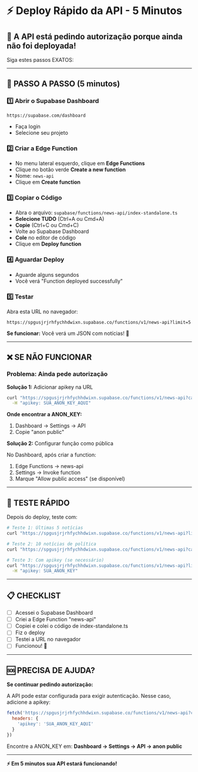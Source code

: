 # ⚡ Deploy Rápido da API - 5 Minutos

## 🎯 A API está pedindo autorização porque ainda não foi deployada!

Siga estes passos EXATOS:

---

## 📱 PASSO A PASSO (5 minutos)

### 1️⃣ Abrir o Supabase Dashboard
```
https://supabase.com/dashboard
```
- Faça login
- Selecione seu projeto

### 2️⃣ Criar a Edge Function
- No menu lateral esquerdo, clique em **Edge Functions**
- Clique no botão verde **Create a new function**
- Nome: `news-api`
- Clique em **Create function**

### 3️⃣ Copiar o Código
- Abra o arquivo: `supabase/functions/news-api/index-standalone.ts`
- **Selecione TUDO** (Ctrl+A ou Cmd+A)
- **Copie** (Ctrl+C ou Cmd+C)
- Volte ao Supabase Dashboard
- **Cole** no editor de código
- Clique em **Deploy function**

### 4️⃣ Aguardar Deploy
- Aguarde alguns segundos
- Você verá "Function deployed successfully"

### 5️⃣ Testar
Abra esta URL no navegador:
```
https://spgusjrjrhfychhdwixn.supabase.co/functions/v1/news-api?limit=5
```

**Se funcionar:** Você verá um JSON com notícias! 🎉

---

## ❌ SE NÃO FUNCIONAR

### Problema: Ainda pede autorização

**Solução 1:** Adicionar apikey na URL
```bash
curl "https://spgusjrjrhfychhdwixn.supabase.co/functions/v1/news-api?category=politica&limit=10" \
  -H "apikey: SUA_ANON_KEY_AQUI"
```

**Onde encontrar a ANON_KEY:**
1. Dashboard → Settings → API
2. Copie "anon public"

**Solução 2:** Configurar função como pública

No Dashboard, após criar a function:
1. Edge Functions → news-api
2. Settings → Invoke function
3. Marque "Allow public access" (se disponível)

---

## 🧪 TESTE RÁPIDO

Depois do deploy, teste com:

```bash
# Teste 1: Últimas 5 notícias
curl "https://spgusjrjrhfychhdwixn.supabase.co/functions/v1/news-api?limit=5"

# Teste 2: 10 notícias de política
curl "https://spgusjrjrhfychhdwixn.supabase.co/functions/v1/news-api?category=politica&limit=10"

# Teste 3: Com apikey (se necessário)
curl "https://spgusjrjrhfychhdwixn.supabase.co/functions/v1/news-api?limit=5" \
  -H "apikey: SUA_ANON_KEY"
```

---

## 📋 CHECKLIST

- [ ] Acessei o Supabase Dashboard
- [ ] Criei a Edge Function "news-api"
- [ ] Copiei e colei o código de index-standalone.ts
- [ ] Fiz o deploy
- [ ] Testei a URL no navegador
- [ ] Funcionou! 🎉

---

## 🆘 PRECISA DE AJUDA?

**Se continuar pedindo autorização:**

A API pode estar configurada para exigir autenticação. Nesse caso, adicione a apikey:

```javascript
fetch('https://spgusjrjrhfychhdwixn.supabase.co/functions/v1/news-api?category=politica&limit=10', {
  headers: {
    'apikey': 'SUA_ANON_KEY_AQUI'
  }
})
```

Encontre a ANON_KEY em: **Dashboard → Settings → API → anon public**

---

**⚡ Em 5 minutos sua API estará funcionando!**

